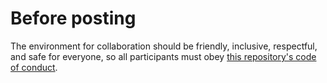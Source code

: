 # Before posting

The environment for collaboration should be friendly, inclusive, respectful, and safe for everyone, so all participants must obey [this repository's code of conduct](https://github.com/ropenscilabs/drake-manual/blob/master/CODE_OF_CONDUCT.md).
